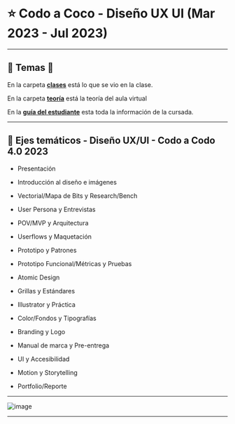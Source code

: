 # :star: Codo a Coco - Diseño UX UI (Mar 2023 - Jul 2023)

---

## :book: Temas :book:


En la carpeta [**clases**](https://github.com/eugenia1984/DisenoUX-UI/tree/main/cac_ux_ui/clases) está lo que se vio en la clase.

En la carpeta [**teoría**](https://github.com/eugenia1984/DisenoUX-UI/tree/main/cac_ux_ui/teoria) está la teoría del aula virtual 

En la [**guía del estudiante**](https://github.com/eugenia1984/DisenoUX-UI/blob/main/cac_ux_ui/guia_del_estudiante.md)  esta toda la información de la cursada.

---

## :stars: Ejes temáticos - Diseño UX/UI - Codo a Codo 4.0 2023

- Presentación

- Introducción al diseño e imágenes

- Vectorial/Mapa de Bits y Research/Bench

- User Persona y Entrevistas

- POV/MVP y Arquitectura

- Userflows y Maquetación

- Prototipo y Patrones

- Prototipo Funcional/Métricas y Pruebas

- Atomic Design

- Grillas y Estándares

- Illustrator y Práctica

- Color/Fondos y Tipografías

- Branding y Logo

- Manual de marca y Pre-entrega

- UI y Accesibilidad

- Motion y Storytelling

- Portfolio/Reporte

---

![image](https://user-images.githubusercontent.com/72580574/222612034-e6fdb510-51b1-4eec-88dd-7d72a9d838c8.png)


---

